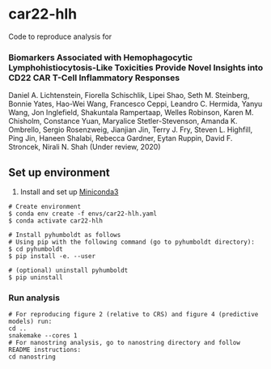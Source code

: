 # car22-hlh
Code to reproduce analysis for 

### Biomarkers Associated with Hemophagocytic Lymphohistiocytosis-Like Toxicities Provide Novel Insights into CD22 CAR T-Cell Inflammatory Responses

Daniel A. Lichtenstein, Fiorella Schischlik, Lipei Shao, Seth M. Steinberg, Bonnie Yates, Hao-Wei Wang, Francesco Ceppi, Leandro C. Hermida, Yanyu Wang, Jon Inglefield, Shakuntala Rampertaap, Welles Robinson, Karen M. Chisholm, Constance Yuan, Maryalice Stetler-Stevenson, Amanda K. Ombrello, Sergio Rosenzweig, Jianjian Jin, Terry J. Fry, Steven L. Highfill, Ping Jin, Haneen Shalabi, Rebecca Gardner, Eytan Ruppin, David F. Stroncek, Nirali N. Shah (Under review, 2020)

## Set up environment
1. Install and set up [Miniconda3](https://docs.conda.io/en/latest/miniconda.html)
```
# Create environment
$ conda env create -f envs/car22-hlh.yaml
$ conda activate car22-hlh

# Install pyhumboldt as follows
# Using pip with the following command (go to pyhumboldt directory):
$ cd pyhumboldt
$ pip install -e. --user

# (optional) uninstall pyhumboldt
$ pip uninstall
```

###  Run analysis
```
# For reproducing figure 2 (relative to CRS) and figure 4 (predictive models) run:
cd ..
snakemake --cores 1
# For nanostring analysis, go to nanostring directory and follow README instructions:
cd nanostring
```

